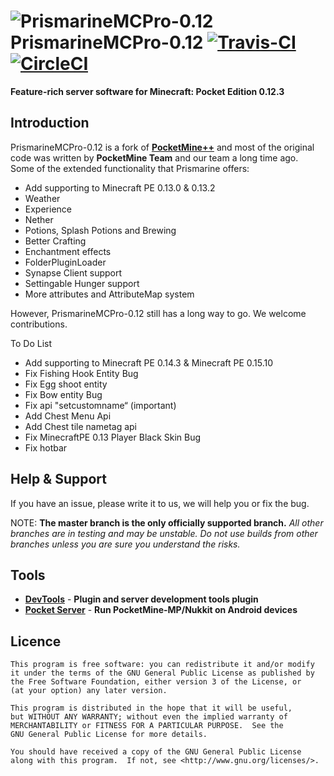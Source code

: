 ![PrismarineMCPro-0.12](https://avatars0.githubusercontent.com/u/15969613?v=3&s=200) PrismarineMCPro-0.12 [![Travis-CI](https://travis-ci.org/PrismarineMC/Prismarine-0.12.svg?branch=master)](https://travis-ci.org/PrismarineMC/Prismarine-0.12) [![CircleCI](https://circleci.com/gh/PrismarineMC/Prismarine-0.12.svg?style=svg)](https://circleci.com/gh/PrismarineMC/Prismarine-0.12)
===================

__Feature-rich server software for Minecraft: Pocket Edition 0.12.3__

Introduction
-------------
PrismarineMCPro-0.12 is a fork of **[PocketMine++]([https://github.com/iTXTech/Genisys])** and most of the original code was written by **PocketMine Team** and our team a long time ago.<br>
Some of the extended functionality that Prismarine offers:

* Add supporting to Minecraft PE 0.13.0 & 0.13.2
* Weather
* Experience
* Nether
* Potions, Splash Potions and Brewing
* Better Crafting
* Enchantment effects
* FolderPluginLoader
* Synapse Client support
* Settingable Hunger support
* More attributes and AttributeMap system

However, PrismarineMCPro-0.12 still has a long way to go. We welcome contributions.

To Do List
* Add supporting to Minecraft PE 0.14.3 & Minecraft PE 0.15.10
* Fix Fishing Hook Entity Bug
* Fix Egg shoot entity
* Fix Bow entity Bug
* Fix api "setcustomname“ (important)
* Add Chest Menu Api
* Add Chest tile nametag api
* Fix MinecraftPE 0.13 Player Black Skin Bug
* Fix hotbar

Help & Support
-------------
If you have an issue, please write it to us, we will help you or fix the bug.

NOTE: **The master branch is the only officially supported branch.**
_All other branches are in testing and may be unstable. Do not use builds from other branches unless you are sure you understand the risks._

Tools
-------------
* **[DevTools](https://github.com/PocketMine/DevTools)** - **Plugin and server development tools plugin**
* **[Pocket Server](https://github.com/fengberd/MinecraftPEServer)** - **Run PocketMine-MP/Nukkit on Android devices**

Licence
-------------
	This program is free software: you can redistribute it and/or modify
	it under the terms of the GNU General Public License as published by
	the Free Software Foundation, either version 3 of the License, or
	(at your option) any later version.

	This program is distributed in the hope that it will be useful,
	but WITHOUT ANY WARRANTY; without even the implied warranty of
	MERCHANTABILITY or FITNESS FOR A PARTICULAR PURPOSE.  See the
	GNU General Public License for more details.

	You should have received a copy of the GNU General Public License
	along with this program.  If not, see <http://www.gnu.org/licenses/>.

